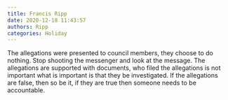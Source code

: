 ```yaml
---
title: Francis Ripp
date: 2020-12-18 11:43:57
authors: Ripp
categories: Holiday
---
```


 The allegations were presented to council members, they choose to do nothing. Stop shooting the messenger and look at the message. The allegations are supported with documents, who filed the allegations is not important what is important is that they be investigated. If the allegations are false, then so be it, if they are true then someone needs to be accountable.